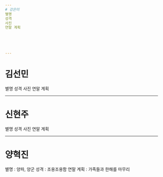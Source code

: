 ```yaml
---
# 강은미
별명
성격
사진
연말 계획





---
```

# 김선민
별명
성격
사진
연말 계획



---
# 신현주
별명
성격
사진
연말 계획


---
# 양혁진


별명 : 양파, 양군
성격 : 조용조용함
연말 계획 : 가족들과 한해를 마무리
